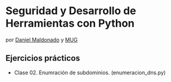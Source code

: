 # Seguridad y Desarrollo de Herramientas con Python

por [Daniel Maldonado](https://danielmaldonado.com.ar) y [MUG](https://https://mug-it.org.ar)

## Ejercicios prácticos

- Clase 02. Enumración de subdominios. (enumeracion_dns.py)
